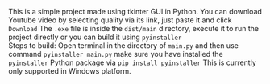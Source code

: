 This is a simple project made using tkinter GUI in Python. You can download Youtube video by selecting quality via its link, just paste it and click ```Download```   The ```.exe``` file is inside the ```dist/main``` directory, execute it to run the project directly or you can build it using ```pyinstaller``` <br> Steps to build: Open terminal in the directory of ```main.py``` and then use command ```pyinstaller main.py``` make sure you have installed the ```pyinstaller``` Python package via ```pip install pyinstaller```  This is currently only supported in Windows platform.
